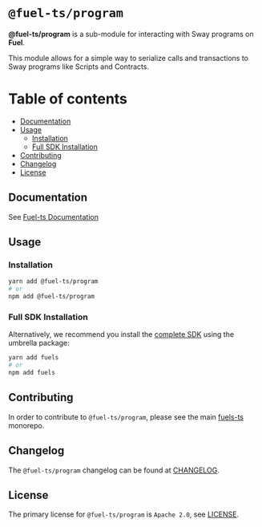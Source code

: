 # `@fuel-ts/program`

**@fuel-ts/program** is a sub-module for interacting with Sway programs on **Fuel**.

This module allows for a simple way to serialize calls and transactions to Sway programs like Scripts and Contracts.

# Table of contents

- [Documentation](#documentation)
- [Usage](#usage)
  - [Installation](#installation)
  - [Full SDK Installation](#full-sdk-installation)
- [Contributing](#contributing)
- [Changelog](#changelog)
- [License](#license)

## Documentation

See [Fuel-ts Documentation](https://fuellabs.github.io/fuels-ts/packages/fuel-ts-program/)

## Usage

### Installation

```sh
yarn add @fuel-ts/program
# or
npm add @fuel-ts/program
```

### Full SDK Installation

Alternatively, we recommend you install the [complete SDK](https://github.com/FuelLabs/fuels-ts) using the umbrella package:

```sh
yarn add fuels
# or
npm add fuels
```

## Contributing

In order to contribute to `@fuel-ts/program`, please see the main [fuels-ts](https://github.com/FuelLabs/fuels-ts) monorepo.

## Changelog

The `@fuel-ts/program` changelog can be found at [CHANGELOG](./CHANGELOG.md).

## License

The primary license for `@fuel-ts/program` is `Apache 2.0`, see [LICENSE](./LICENSE).
